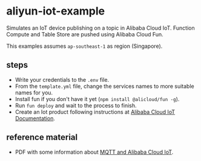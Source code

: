 # aliyun-iot-example
Simulates an IoT device publishing on a topic in Alibaba Cloud IoT. Function Compute and Table Store are pushed using Alibaba Cloud Fun.

This examples assumes `ap-southeast-1` as region (Singapore).

## steps
- Write your credentials to the `.env` file.
- From the `template.yml` file, change the services names to more suitable names for you.
- Install fun if you don't have it yet (`npm install @alicloud/fun -g`).
- Run `fun deploy` and wait to the process to finish.
- Create an Iot product following instructions at [Alibaba Cloud IoT Documentation](https://www.alibabacloud.com/help/product/30520.htm).

## reference material
- PDF with some information about [MQTT and Alibaba Cloud IoT](/roura356a/aliyun-iot-example/blob/master/IoT%20with%20Alibaba%20Cloud.pdf).
